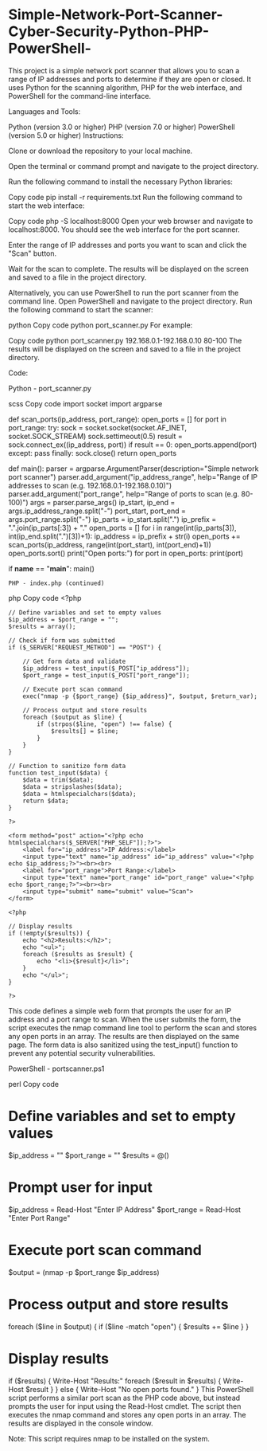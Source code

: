 # Simple-Network-Port-Scanner-Cyber-Security-Python-PHP-PowerShell-
This project is a simple network port scanner that allows you to scan a range of IP addresses and ports to determine if they are open or closed. It uses Python for the scanning algorithm, PHP for the web interface, and PowerShell for the command-line interface.

Languages and Tools:

Python (version 3.0 or higher)
PHP (version 7.0 or higher)
PowerShell (version 5.0 or higher)
Instructions:

Clone or download the repository to your local machine.

Open the terminal or command prompt and navigate to the project directory.

Run the following command to install the necessary Python libraries:

Copy code
pip install -r requirements.txt
Run the following command to start the web interface:

Copy code
php -S localhost:8000
Open your web browser and navigate to localhost:8000. You should see the web interface for the port scanner.

Enter the range of IP addresses and ports you want to scan and click the "Scan" button.

Wait for the scan to complete. The results will be displayed on the screen and saved to a file in the project directory.

Alternatively, you can use PowerShell to run the port scanner from the command line. Open PowerShell and navigate to the project directory. Run the following command to start the scanner:

python
Copy code
python port_scanner.py <IP address range> <port range>
For example:

Copy code
python port_scanner.py 192.168.0.1-192.168.0.10 80-100
The results will be displayed on the screen and saved to a file in the project directory.

Code:

Python - port_scanner.py

scss
Copy code
import socket
import argparse

def scan_ports(ip_address, port_range):
    open_ports = []
    for port in port_range:
        try:
            sock = socket.socket(socket.AF_INET, socket.SOCK_STREAM)
            sock.settimeout(0.5)
            result = sock.connect_ex((ip_address, port))
            if result == 0:
                open_ports.append(port)
        except:
            pass
        finally:
            sock.close()
    return open_ports

def main():
    parser = argparse.ArgumentParser(description="Simple network port scanner")
    parser.add_argument("ip_address_range", help="Range of IP addresses to scan (e.g. 192.168.0.1-192.168.0.10)")
    parser.add_argument("port_range", help="Range of ports to scan (e.g. 80-100)")
    args = parser.parse_args()
    ip_start, ip_end = args.ip_address_range.split("-")
    port_start, port_end = args.port_range.split("-")
    ip_parts = ip_start.split(".")
    ip_prefix = ".".join(ip_parts[:3]) + "."
    open_ports = []
    for i in range(int(ip_parts[3]), int(ip_end.split(".")[3])+1):
        ip_address = ip_prefix + str(i)
        open_ports += scan_ports(ip_address, range(int(port_start), int(port_end)+1))
    open_ports.sort()
    print("Open ports:")
    for port in open_ports:
        print(port)

if __name__ == "__main__":
    main()
    
    PHP - index.php (continued)

php
Copy code
    <?php

    // Define variables and set to empty values
    $ip_address = $port_range = "";
    $results = array();

    // Check if form was submitted
    if ($_SERVER["REQUEST_METHOD"] == "POST") {
        
        // Get form data and validate
        $ip_address = test_input($_POST["ip_address"]);
        $port_range = test_input($_POST["port_range"]);

        // Execute port scan command
        exec("nmap -p {$port_range} {$ip_address}", $output, $return_var);

        // Process output and store results
        foreach ($output as $line) {
            if (strpos($line, "open") !== false) {
                $results[] = $line;
            }
        }
    }

    // Function to sanitize form data
    function test_input($data) {
        $data = trim($data);
        $data = stripslashes($data);
        $data = htmlspecialchars($data);
        return $data;
    }

    ?>

    <form method="post" action="<?php echo htmlspecialchars($_SERVER["PHP_SELF"]);?>">
        <label for="ip_address">IP Address:</label>
        <input type="text" name="ip_address" id="ip_address" value="<?php echo $ip_address;?>"><br><br>
        <label for="port_range">Port Range:</label>
        <input type="text" name="port_range" id="port_range" value="<?php echo $port_range;?>"><br><br>
        <input type="submit" name="submit" value="Scan">
    </form>

    <?php

    // Display results
    if (!empty($results)) {
        echo "<h2>Results:</h2>";
        echo "<ul>";
        foreach ($results as $result) {
            echo "<li>{$result}</li>";
        }
        echo "</ul>";
    }

    ?>
This code defines a simple web form that prompts the user for an IP address and a port range to scan. When the user submits the form, the script executes the nmap command line tool to perform the scan and stores any open ports in an array. The results are then displayed on the same page. The form data is also sanitized using the test_input() function to prevent any potential security vulnerabilities.

PowerShell - portscanner.ps1

perl
Copy code
# Define variables and set to empty values
$ip_address = ""
$port_range = ""
$results = @()

# Prompt user for input
$ip_address = Read-Host "Enter IP Address"
$port_range = Read-Host "Enter Port Range"

# Execute port scan command
$output = (nmap -p $port_range $ip_address)

# Process output and store results
foreach ($line in $output) {
    if ($line -match "open") {
        $results += $line
    }
}

# Display results
if ($results) {
    Write-Host "Results:"
    foreach ($result in $results) {
        Write-Host $result
    }
} else {
    Write-Host "No open ports found."
}
This PowerShell script performs a similar port scan as the PHP code above, but instead prompts the user for input using the Read-Host cmdlet. The script then executes the nmap command and stores any open ports in an array. The results are displayed in the console window.

Note: This script requires nmap to be installed on the system.

